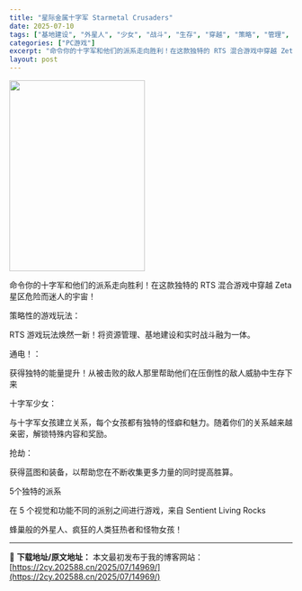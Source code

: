 ```yaml
---
title: "星际金属十字军 Starmetal Crusaders"
date: 2025-07-10
tags: ["基地建设", "外星人", "少女", "战斗", "生存", "穿越", "策略", "管理", "资源管理"]
categories: ["PC游戏"]
excerpt: "命令你的十字军和他们的派系走向胜利！在这款独特的 RTS 混合游戏中穿越 Zeta 星区危险而迷人的宇宙！ 策略性的游戏玩法： RTS 游戏玩法焕然一新！将资源管理、基地建设和实时战斗融为一体。 通电！： 获得独特的能量提升！从被击败的敌人那里帮助他们在压倒性的敌人威胁中生存下来 十字军少女： 与十&hellip;"
layout: post
---
```


<img class="aligncenter size-full wp-image-14950" src="https://2cy.202588.cn/wp-content/uploads/2025/07/2025071013554196.webp" alt="" width="241" height="339" />

命令你的十字军和他们的派系走向胜利！在这款独特的 RTS 混合游戏中穿越 Zeta 星区危险而迷人的宇宙！

策略性的游戏玩法：

RTS 游戏玩法焕然一新！将资源管理、基地建设和实时战斗融为一体。

通电！：

获得独特的能量提升！从被击败的敌人那里帮助他们在压倒性的敌人威胁中生存下来

十字军少女：

与十字军女孩建立关系，每个女孩都有独特的怪癖和魅力。随着你们的关系越来越亲密，解锁特殊内容和奖励。

抢劫：

获得蓝图和装备，以帮助您在不断收集更多力量的同时提高胜算。

5个独特的派系

在 5 个视觉和功能不同的派别之间进行游戏，来自 Sentient Living Rocks

蜂巢般的外星人、疯狂的人类狂热者和怪物女孩！

---
📖 **下载地址/原文地址：** 本文最初发布于我的博客网站：[https://2cy.202588.cn/2025/07/14969/](https://2cy.202588.cn/2025/07/14969/)
